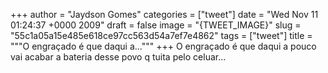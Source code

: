 
+++
author = "Jaydson Gomes"
categories = ["tweet"]
date = "Wed Nov 11 01:24:37 +0000 2009"
draft = false
image = "{TWEET_IMAGE}"
slug = "55c1a05a15e485e618ce97cc563d54a7ef7e4862"
tags = ["tweet"]
title = """O engraçado é que daqui a..."""
+++
O engraçado é que daqui a pouco vai acabar a bateria desse povo q tuita pelo celuar...
